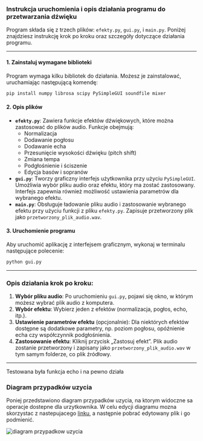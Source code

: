 
### Instrukcja uruchomienia i opis działania programu do przetwarzania dźwięku

Program składa się z trzech plików: `efekty.py`, `gui.py`, i `main.py`. Poniżej znajdziesz instrukcję krok po kroku oraz szczegóły dotyczące działania programu.

---

#### 1. **Zainstaluj wymagane biblioteki**
Program wymaga kilku bibliotek do działania. Możesz je zainstalować, uruchamiając następującą komendę:

```bash
pip install numpy librosa scipy PySimpleGUI soundfile mixer
```

#### 2. **Opis plików**
   - **`efekty.py`**: Zawiera funkcje efektów dźwiękowych, które można zastosować do plików audio. Funkcje obejmują:
     - Normalizacja
     - Dodawanie pogłosu
     - Dodawanie echa
     - Przesunięcie wysokości dźwięku (pitch shift)
     - Zmiana tempa
     - Podgłośnienie i ściszenie
     - Edycja basów i sopranów
   - **`gui.py`**: Tworzy graficzny interfejs użytkownika przy użyciu `PySimpleGUI`. Umożliwia wybór pliku audio oraz efektu, który ma zostać zastosowany. Interfejs zapewnia również możliwość ustawienia parametrów dla wybranego efektu.
   - **`main.py`**: Obsługuje ładowanie pliku audio i zastosowanie wybranego efektu przy użyciu funkcji z pliku `efekty.py`. Zapisuje przetworzony plik jako `przetworzony_plik_audio.wav`.

#### 3. **Uruchomienie programu**
Aby uruchomić aplikację z interfejsem graficznym, wykonaj w terminalu następujące polecenie:

```bash
python gui.py
```

---

### Opis działania krok po kroku:
1. **Wybór pliku audio**: Po uruchomieniu `gui.py`, pojawi się okno, w którym możesz wybrać plik audio z komputera.
2. **Wybór efektu**: Wybierz jeden z efektów (normalizacja, pogłos, echo, itp.).
3. **Ustawienie parametrów efektu** (opcjonalnie): Dla niektórych efektów dostępne są dodatkowe parametry, np. poziom pogłosu, opóźnienie echa czy współczynnik podgłośnienia.
4. **Zastosowanie efektu**: Kliknij przycisk „Zastosuj efekt”. Plik audio zostanie przetworzony i zapisany jako `przetworzony_plik_audio.wav` w tym samym folderze, co plik źródłowy.

---

Testowana była funkcja echo i na pewno działa

### Diagram przypadków uzycia
Poniej przedstawiono diagram przypadków uzycia, na ktorym widoczne sa operacje dostepne dla urzytkownika.
W celu edycji diagramu mozna skorzystac z nastepujacego [linku](https://app.diagrams.net/#G1ui_W7STf7rl0ggz2sRm-IsosKM65SGZI#%7B%22pageId%22%3A%22CR_MfkM-ACaT6Vu6J4YW%22%7D),
a następnie pobrać edytowany plik i go podmienić.

![diagram przypadkow uzycia](./procesorSygnałowy.drawio.png)
